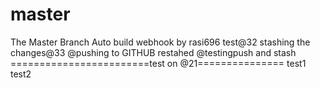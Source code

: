 master
======

The Master Branch
Auto build
webhook by rasi696
test@32
stashing the changes@33
@pushing to GITHUB restahed
@testingpush and stash
========================test on @21===============
test1
test2
